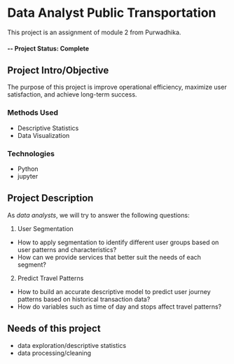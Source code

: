 
# Data Analyst Public Transportation
This project is an assignment of module 2 from Purwadhika.

#### -- Project Status: Complete

## Project Intro/Objective
The purpose of this project is improve operational efficiency, maximize user satisfaction, and achieve long-term success.

### Methods Used
* Descriptive Statistics
* Data Visualization

### Technologies
* Python
* jupyter

## Project Description
As *data analysts*, we will try to answer the following questions:

1. User Segmentation
* How to apply segmentation to identify different user groups based on user patterns and characteristics?
* How can we provide services that better suit the needs of each segment?

2. Predict Travel Patterns
* How to build an accurate descriptive model to predict user journey patterns based on historical transaction data?
* How do variables such as time of day and stops affect travel patterns?
  
## Needs of this project
- data exploration/descriptive statistics
- data processing/cleaning
